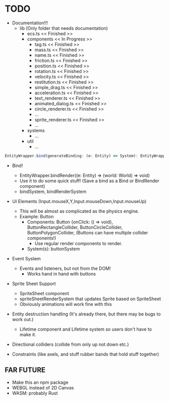# TODO

- Documentation!!!
    - lib (Only folder that needs documentation)
        - ecs.ts << Finished >>
        - components << In Progress >>
            - tag.ts << Finished >>
            - mass.ts << Finished >>
            - name.ts << Finished >>
            - friction.ts << Finished >>
            - position.ts << Finished >>
            - rotation.ts << Finished >>
            - velocity.ts << Finished >>
            - restitution.ts << Finished >>
            - simple_drag.ts << Finished >>
            - acceleration.ts << Finished >>
            - text_renderer.ts << Finished >>
            - animated_dialog.ts << Finished >>
            - circle_renderer.ts << Finished >>
            - ...
            - sprite_renderer.ts << Finished >>
            - ...
        - systems
            - ...
        - util
            - ...

```typescript
EntityWrapper.bind(generateBinding: (e: Entity) => System): EntityWrapper;
```
- Bind!
    - EntityWrapper.bindRender((e: Entity) => (world: World) => void)
    - Use it to do some quick stuff! (Save a bind as a Bind or BindRender component)
    - bindSystem, bindRenderSystem

- UI Elements (Input.mouseX,Y,Input.mouseDown,Input.mouseUp)
    - This will be almost as complicated as the physics engine.
    - Example: Button
        - Components: Button {onClick: () => void}, ButtonRectangleCollider, ButtonCircleCollider, ButtonPolygonCollider, (Buttons can have multiple collider components!)
            - Use regular render components to render.
        - System(s): buttonSystem

- Event System
    - Events and listeners, but not from the DOM!
        - Works hand in hand with buttons

- Sprite Sheet Support
    - SpriteSheet component
    - spriteSheetRenderSystem that updates Sprite based on SpriteSheet
    - Obviously animations will work fine with this

- Entity destruction handling (It's already there, but there may be bugs to work out.)
    - Lifetime component and Lifetime system so users don't have to make it.

- Directional colliders (collide from only up not down etc.)

- Constraints (like axels, and stuff rubber bands that hold stuff together)

## FAR FUTURE

- Make this an npm package
- WEBGL instead of 2D Canvas
- WASM: probably Rust
